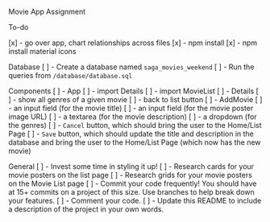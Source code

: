 Movie App Assignment

To-do

[x] - go over app, chart relationships across files
[x] - npm install
[x] - npm install material icons

Database
[ ] - Create a database named `saga_movies_weekend`
[ ] - Run the queries from `/database/database.sql` 


Components
[ ] - App
    [ ] - import Details
    [ ] - import MovieList
[ ] - Details
    [ ] - show all genres of a given movie
    [ ] - back to list button
[ ] - AddMovie
    [ ] - an input field (for the movie title)
    [ ] - an input field (for the movie poster image URL)
    [ ] - a textarea (for the movie description)
    [ ] - a dropdown (for the genres)
    [ ] - `Cancel` button, which should bring the user to the Home/List Page
    [ ] - `Save` button, which should update the title and description in the database and bring the user to the Home/List Page 
          (which now has the new movie)


General
    [ ] - Invest some time in styling it up!
    [ ] - Research cards for your movie posters on the list page
    [ ] - Research grids for your movie posters on the Movie List page
    [ ] - Commit your code frequently! You should have at 15+ commits on a project of this size. Use branches to help break down your features.
    [ ] - Comment your code.
    [ ] - Update this README to include a description of the project in your own words.
